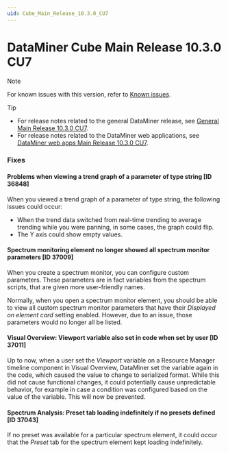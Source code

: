 ```yaml
---
uid: Cube_Main_Release_10.3.0_CU7
---
```


# DataMiner Cube Main Release 10.3.0 CU7

> [!NOTE]
> For known issues with this version, refer to [Known issues](xref:Known_issues).

> [!TIP]
>
> - For release notes related to the general DataMiner release, see [General Main Release 10.3.0 CU7](xref:General_Main_Release_10.3.0_CU7).
> - For release notes related to the DataMiner web applications, see [DataMiner web apps Main Release 10.3.0 CU7](xref:Web_apps_Main_Release_10.3.0_CU7).

### Fixes

#### Problems when viewing a trend graph of a parameter of type string [ID 36848]

<!-- MR 10.3.0 [CU7] - FR 10.3.10 -->

When you viewed a trend graph of a parameter of type string, the following issues could occur:

- When the trend data switched from real-time trending to average trending while you were panning, in some cases, the graph could flip.
- The Y axis could show empty values.

#### Spectrum monitoring element no longer showed all spectrum monitor parameters [ID 37009]

<!-- MR 10.2.0 [CU19]/10.3.0 [CU7] - FR 10.3.10 -->

When you create a spectrum monitor, you can configure custom parameters. These parameters are in fact variables from the spectrum scripts, that are given more user-friendly names.

Normally, when you open a spectrum monitor element, you should be able to view all custom spectrum monitor parameters that have their *Displayed on element card* setting enabled. However, due to an issue, those parameters would no longer all be listed.

#### Visual Overview: Viewport variable also set in code when set by user [ID 37011]

<!-- MR 10.3.0 [CU7] - FR 10.3.10 -->

Up to now, when a user set the *Viewport* variable on a Resource Manager timeline component in Visual Overview, DataMiner set the variable again in the code, which caused the value to change to serialized format. While this did not cause functional changes, it could potentially cause unpredictable behavior, for example in case a condition was configured based on the value of the variable. This will now be prevented.

#### Spectrum Analysis: Preset tab loading indefinitely if no presets defined [ID 37043]

<!-- MR 10.2.0 [CU19]/10.3.0 [CU7] - FR 10.3.10 -->

If no preset was available for a particular spectrum element, it could occur that the *Preset* tab for the spectrum element kept loading indefinitely.
